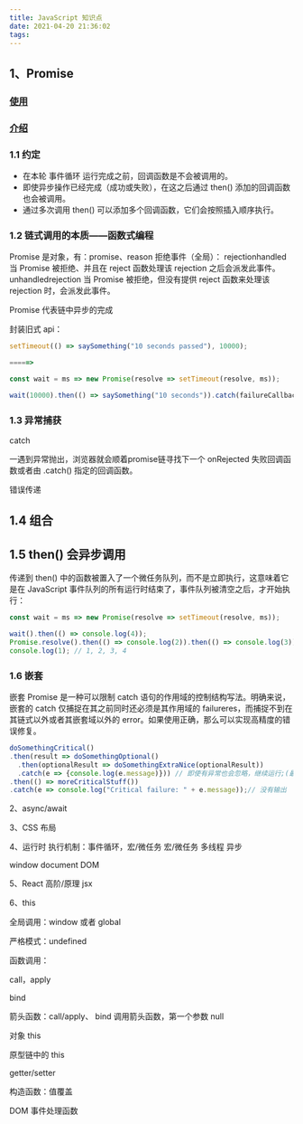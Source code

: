 ```yaml
---
title: JavaScript 知识点
date: 2021-04-20 21:36:02
tags:  
---
```


## 1、Promise

### [使用](https://developer.mozilla.org/zh-CN/docs/Web/JavaScript/Guide/Using_promises)

### [介绍](https://developer.mozilla.org/zh-CN/docs/Web/JavaScript/Reference/Global_Objects/Promise)

### 1.1 约定

* 在本轮 事件循环 运行完成之前，回调函数是不会被调用的。
* 即使异步操作已经完成（成功或失败），在这之后通过 then() 添加的回调函数也会被调用。
* 通过多次调用 then() 可以添加多个回调函数，它们会按照插入顺序执行。

### 1.2 链式调用的本质——函数式编程

Promise 是对象，有：promise、reason
拒绝事件（全局）：
    rejectionhandled
        当 Promise 被拒绝、并且在 reject 函数处理该 rejection 之后会派发此事件。
    unhandledrejection
        当 Promise 被拒绝，但没有提供 reject 函数来处理该 rejection 时，会派发此事件。

Promise 代表链中异步的完成

封装旧式 api：

```javascript
setTimeout(() => saySomething("10 seconds passed"), 10000);

=====>

const wait = ms => new Promise(resolve => setTimeout(resolve, ms));

wait(10000).then(() => saySomething("10 seconds")).catch(failureCallback);
```

### 1.3 异常捕获

catch

一遇到异常抛出，浏览器就会顺着promise链寻找下一个 onRejected 失败回调函数或者由 .catch() 指定的回调函数。

错误传递

## 1.4 组合

## 1.5 then() 会异步调用

传递到 then() 中的函数被置入了一个微任务队列，而不是立即执行，这意味着它是在 JavaScript 事件队列的所有运行时结束了，事件队列被清空之后，才开始执行：

```javascript
const wait = ms => new Promise(resolve => setTimeout(resolve, ms));

wait().then(() => console.log(4));
Promise.resolve().then(() => console.log(2)).then(() => console.log(3));
console.log(1); // 1, 2, 3, 4
```

### 1.6 嵌套

嵌套 Promise 是一种可以限制 catch 语句的作用域的控制结构写法。明确来说，嵌套的 catch 仅捕捉在其之前同时还必须是其作用域的 failureres，而捕捉不到在其链式以外或者其嵌套域以外的 error。如果使用正确，那么可以实现高精度的错误修复。

```javascript
doSomethingCritical()
.then(result => doSomethingOptional()
  .then(optionalResult => doSomethingExtraNice(optionalResult))
  .catch(e => {console.log(e.message)})) // 即使有异常也会忽略，继续运行;(最后会输出)
.then(() => moreCriticalStuff())
.catch(e => console.log("Critical failure: " + e.message));// 没有输出
```

2、async/await

3、CSS  布局

4、运行时
   执行机制：事件循环，宏/微任务
   宏/微任务
   多线程
   异步

   window document DOM

5、React 高阶/原理
   jsx

6、this

全局调用：window 或者 global

严格模式：undefined

函数调用：

call，apply

bind

箭头函数：call/apply、 bind 调用箭头函数，第一个参数 null

对象 this

原型链中的 this

getter/setter

构造函数：值覆盖

DOM 事件处理函数
